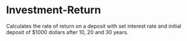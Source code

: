 # Investment-Return
Calculates the rate of return on a deposit with set interest rate and initial deposit of $1000 dollars after 10, 20 and 30 years.
